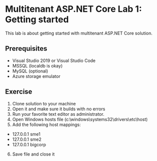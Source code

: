 # Multitenant ASP.NET Core Lab 1: Getting started

This lab is about getting started with multitenant ASP.NET Core solution. 

## Prerequisites

* Visual Studio 2019 or Visual Studio Code
* MSSQL (localdb is okay)
* MySQL (optional)
* Azure storage emulator

## Exercise

1. Clone solution to your machine
2. Open it and make sure it builds with no errors
3. Run your favorite text editor as administrator.
4. Open Windows hosts file (c:\windows\systems32\drivers\etc\host)
5. Add the following host mappings:
  * 127.0.0.1 sme1
  * 127.0.0.1 sme2
  * 127.0.0.1 bigcorp
6. Save file and close it